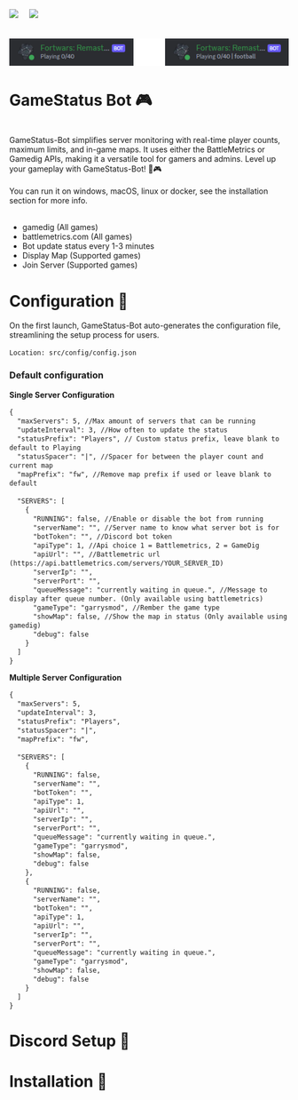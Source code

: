<div>
    <img src="https://img.shields.io/badge/Node.js-16.0.9%20%5E-brightgreen.svg?style=for-the-badge&logo=node.js" style="margin-right: 16px;">
    <img src="https://img.shields.io/badge/Discord.js-5865F2.svg?style=for-the-badge&logo=discord&logoColor=white" style="margin-right: 16px;">
</div>
<br><br>
<img src="./assets/server-bot.png">

# GameStatus Bot 🎮

<br>
GameStatus-Bot simplifies server monitoring with real-time player counts, maximum limits, and in-game maps. It uses either the BattleMetrics or Gamedig APIs, making it a versatile tool for gamers and admins. Level up your gameplay with GameStatus-Bot! 🚀🎮
<br><br>
You can run it on windows, macOS, linux or docker, see the installation section for more info.
<br><br>

- gamedig (All games)
- battlemetrics.com (All games)
- Bot update status every 1-3 minutes
- Display Map (Supported games)
- Join Server (Supported games)

# Configuration 📒

On the first launch, GameStatus-Bot auto-generates the configuration file, streamlining the setup process for users.

`Location: src/config/config.json`

### Default configuration

**Single Server Configuration**

```
{
  "maxServers": 5, //Max amount of servers that can be running
  "updateInterval": 3, //How often to update the status
  "statusPrefix": "Players", // Custom status prefix, leave blank to default to Playing
  "statusSpacer": "|", //Spacer for between the player count and current map
  "mapPrefix": "fw", //Remove map prefix if used or leave blank to default

  "SERVERS": [
    {
      "RUNNING": false, //Enable or disable the bot from running
      "serverName": "", //Server name to know what server bot is for
      "botToken": "", //Discord bot token
      "apiType": 1, //Api choice 1 = Battlemetrics, 2 = GameDig
      "apiUrl": "", //Battlemetric url (https://api.battlemetrics.com/servers/YOUR_SERVER_ID)
      "serverIp": "",
      "serverPort": "",
      "queueMessage": "currently waiting in queue.", //Message to display after queue number. (Only available using battlemetrics)
      "gameType": "garrysmod", //Rember the game type
      "showMap": false, //Show the map in status (Only available using gamedig)
      "debug": false
    }
  ]
}
```

**Multiple Server Configuration**

```
{
  "maxServers": 5,
  "updateInterval": 3,
  "statusPrefix": "Players",
  "statusSpacer": "|",
  "mapPrefix": "fw",

  "SERVERS": [
    {
      "RUNNING": false,
      "serverName": "",
      "botToken": "",
      "apiType": 1,
      "apiUrl": "",
      "serverIp": "",
      "serverPort": "",
      "queueMessage": "currently waiting in queue.",
      "gameType": "garrysmod",
      "showMap": false,
      "debug": false
    },
    {
      "RUNNING": false,
      "serverName": "",
      "botToken": "",
      "apiType": 1,
      "apiUrl": "",
      "serverIp": "",
      "serverPort": "",
      "queueMessage": "currently waiting in queue.",
      "gameType": "garrysmod",
      "showMap": false,
      "debug": false
    }
  ]
}
```

# Discord Setup 🤖

# Installation 🔨
